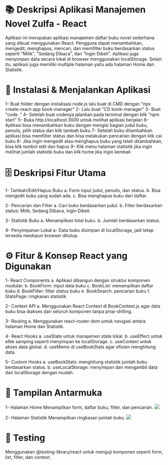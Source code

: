 # 📚 Deskripsi Aplikasi Manajemen Novel Zulfa - React

Aplikasi ini merupakan aplikasi manajemen daftar buku novel sederhana yang dibuat menggunakan React. Pengguna dapat menambahkan, mengedit, menghapus, mencari, dan memfilter buku berdasarkan status seperti "Milik", "Sedang Dibaca", dan "Ingin Dibeli". Aplikasi juga menyimpan data secara lokal di browser menggunakan localStorage. Selain itu, aplikasi juga memiliki multiple halaman yaitu ada halaman Home dan Statistik.

#  🚀 Instalasi & Menjalankan Aplikasi

1- Buat folder dengan instalisasi node.js lalu buat di CMD dengan "npx create-react-app book-manager"
2- Lalu buat "CD book-manager"
3- Buat "code ."
4- Setelah buat codenya jalankan pada terminal dengan klik "npm start"
5- Buka http://localhost:3000 untuk melihat aplikasi berjalan
6- Aplikasi bisa menambahkan buku dengan mengisi bagian judul buku, penulis, pilih status dan klik tambah buku
7- Setelah buku ditambahkan aplikasi bisa memfilter status dan bisa melakukan pencarian dengan klik cai buku
8- Jika ingin mengedit atau menghapus buku yang telah ditambahkan, bisa klik tombol edit dan hapus
9- Klik menu halaman statistik jika ingin melihat jumlah statistik buku dan klik home jika ingin kembali

# 🗄️ Deskripsi Fitur Utama

1- Tambah/Edit/Hapus Buku
a. Form input judul, penulis, dan status.
b. Bisa mengedit buku yang sudah ada.
c. Bisa menghapus buku dari daftar.

2- Pencarian dan Filter
a. Cari buku berdasarkan judul.
b. Filter berdasarkan status: Milik, Sedang Dibaca, Ingin Dibeli.

3- Statistik Buku
a. Menampilkan total buku.
b. Jumlah berdasarkan status.

4- Penyimpanan Lokal
a- Data buku disimpan di localStorage, jadi tetap tersedia meskipun browser ditutup.

#  ⚙️ Fitur & Konsep React yang Digunakan

1- React Components
a. Aplikasi dibangun dengan struktur komponen modular:
b. BookForm: input data buku
c. BookList: menampilkan daftar buku
d. BookFilter: filter status buku
e. BookSearch: pencarian buku
f. StatsPage: ringkasan statistik

2- Context API
a. Menggunakan React Context di BookContext.js agar data buku bisa diakses dari seluruh komponen tanpa prop-drilling.

3- Routing
a. Menggunakan react-router-dom untuk navigasi antara halaman Home dan Statistik.

4- React Hooks
a. useState untuk manajemen state lokal.
b. useEffect untuk efek samping seperti menyimpan ke localStorage.
c. useContext untuk akses data global.
d. useMemo di useBookStats agar efisien menghitung data.

5- Custom Hooks
a. useBookStats: menghitung statistik jumlah buku berdasarkan status.
b. useLocalStorage: menyimpan dan mengambil data dari localStorage dengan mudah.

# 📸 Tampilan Antarmuka

1- Halaman Home
Menampilkan form, daftar buku, filter, dan pencarian.
<img src="./screenshots/HomePage.png">

2- Halaman Statistik
Menampilkan ringkasan jumlah buku.
<img src="./screenshots/Statpage.png">

# 🚫 Testing

Menggunakan @testing-library/react untuk menguji komponen seperti form, list, filter, dan context.
